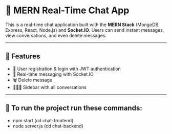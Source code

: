 # 💬 MERN Real-Time Chat App

This is a real-time chat application built with the **MERN Stack** (MongoDB, Express, React, Node.js) and **Socket.IO**. Users can send instant messages, view conversations, and even delete messages.

---

## 🚀 Features

- 🔐 User registration & login with JWT authentication
- 💬 Real-time messaging with Socket.IO
- 🗑️ Delete message 
- 🧑‍🤝‍🧑 Sidebar with all conversations
---

## 📁 To run the project run these commands:
- npm start (cd chat-frontend)
-  node server.js (cd chat-backend)


